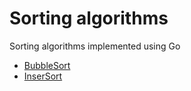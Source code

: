 # Sorting algorithms

Sorting algorithms implemented using Go

- [BubbleSort](https://github.com/mfbmina/data-structures-algorithms-go/blob/main/sorting/bubblesort.go)
- [InserSort](https://github.com/mfbmina/data-structures-algorithms-go/blob/main/sorting/insertsort.go)
